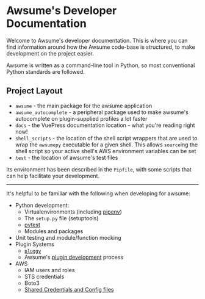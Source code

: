 # Awsume's Developer Documentation

Welcome to Awsume's developer documentation. This is where you can find information around how the Awsume code-base is structured, to make development on the project easier.

Awsume is written as a command-line tool in Python, so most conventional Python standards are followed.

## Project Layout

- `awsume` - the main package for the awsume application
- `awsume_autocomplete` - a peripheral package used to make awsume's autocomplete on plugin-supplied profiles a lot faster
- `docs` - the VuePress documentation location - what you're reading right now!
- `shell_scripts` - the location of the shell script wrappers that are used to wrap the `awsumepy` executable for a given shell. This allows `source`ing the shell script so your active shell's AWS environment variables can be set
- `test` - the location of awsume's test files

Its environment has been described in the `Pipfile`, with some scripts that can help facilitate your development.

---

It's helpful to be familiar with the following when developing for awsume:

- Python development:
  - Virtualenvironments (including [pipenv](https://docs.pipenv.org/))
  - The `setup.py` file (setuptools)
  - [pytest](https://docs.pytest.org/en/stable/)
  - Modules and packages
- Unit testing and module/function mocking
- Plugin Systems
  - [`pluggy`](https://pluggy.readthedocs.io/en/latest/)
  - Awsume's [plugin development](/plugin-development) process
- AWS
  - IAM users and roles
  - STS credentials
  - Boto3
  - [Shared Credentials and Config files](https://ben11kehoe.medium.com/aws-configuration-files-explained-9a7ea7a5b42e)
